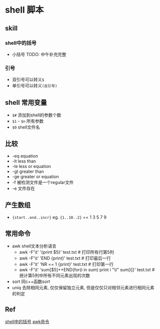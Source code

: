 # shell 脚本

## skill 

### shell中的括号

- 小括号 TODO: 中午补充完整



### 引号

- 双引号可以转义`$` 
- 单引号可以转义`(反引号)`

## shell 常用变量 

- `$#` 添加到shell的参数个数
- `$1` - `$n` 所有参数
- `$0` shell文件名

## 比较

- -eq equation
- -lt less than 
- -le less or equation
- -gt greater than
- -ge greater or equation
- -f 被检测文件是一个regular文件
- -e 文件存在

## 产生数组

- `{start..end..incr}` eg. `{1..10..2}` == 1 3 5 7 9

## 常用命令

- awk shell文本分析语言
    + awk -F'\t' '{print $5}' test.txt # 打印所有行第5列
    + awk -F'\t' 'END {print}' test.txt # 打印最后一行
    + awk -F'\t' 'NR == 1 {print}' test.txt # 打印第一行
    + awk -F'\t' 'sum[$5]++END{for(i in sum) print i "\t" sum[i]}' test.txt # 统计第5列中所有不同元素出现的次数
- sort 同c++函数sort
- uniq 去除相同元素, 仅仅保留独立元素, 但是仅仅只对相邻元素进行相同元素的判定

## Ref

[shell中的括号](https://blog.csdn.net/tttyd/artice/details/11742241)
[awk命令](https://www.cnblogs.com/ggjucheng/archive/2013/01/13/2858470.html)
